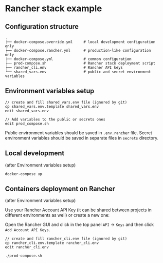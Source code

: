 # Rancher stack example

## Configuration structure
```
.
├── docker-compose.override.yml     # local development configuration only
├── docker-compose.rancher.yml      # production-like configuration only
├── docker-compose.yml              # common configuration
├── prod-compose.sh                 # Rancher stack deployment script
├── rancher_cli.env                 # Rancher API keys
└── shared_vars.env                 # public and secret environment variables
```

## Environment variables setup
```
// create and fill shared_vars.env file (ignored by git)
cp shared_vars.env.template shared_vars.env
edit shared_vars.env

// Add variables to the public or secrets ones
edit prod_compose.sh
```
Public environment variables should be saved in `.env.rancher` file.
Secret environment variables should be saved in separate files in `secrets` directory.


## Local development
(after Environment variables setup)
```
docker-compose up
```

## Containers deployment on Rancher
(after Environment variables setup)

Use your Rancher Account API Key (it can be shared between projects in different
environments as well) or create a new one:

Open the Rancher GUI and click in the top panel `API` → `Keys` and then click
`Add Account API Keys`.
```
// create and fill rancher_cli.env file (ignored by git)
cp rancher_cli.env.template rancher_cli.env
edit rancher_cli.env

./prod-compose.sh
```

